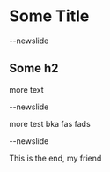 # Some Title

--newslide

## Some h2

more text

--newslide

more test bka fas
fads

--newslide

This is the end, my friend
